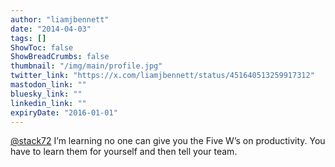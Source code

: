 ```yaml
---
author: "liamjbennett"
date: "2014-04-03"
tags: []
ShowToc: false
ShowBreadCrumbs: false
thumbnail: "/img/main/profile.jpg"
twitter_link: "https://x.com/liamjbennett/status/451640513259917312"
mastodon_link: ""
bluesky_link: ""
linkedin_link: ""
expiryDate: "2016-01-01"
---
```


[@stack72](https://x.com/stack72)  I’m learning no one can give you the Five W’s on productivity. You have to learn them for yourself and then tell your team.

